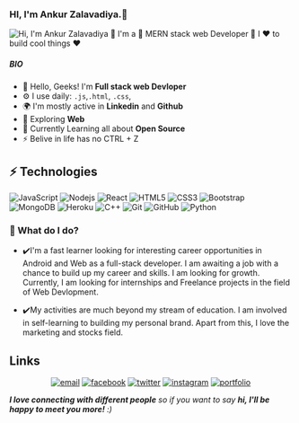 ### HI, I'm Ankur Zalavadiya.👋
![Hi, I'm Ankur Zalavadiya 👋 I'm a 🚀 MERN stack web Developer 🚀 I ❤️ to build cool things ❤️](https://github.com/matyo91/matyo91/raw/main/assets/github.gif)
<!--
**Anku1903/Anku1903** is a ✨ _special_ ✨ repository because its `README.md` (this file) appears on your GitHub profile.

Here are some ideas to get you started:

- 🔭 I’m currently working on ...
- 🌱 I’m currently learning ...
- 👯 I’m looking to collaborate on ...
- 🤔 I’m looking for help with ...
- 💬 Ask me about ...
- 📫 How to reach me: ...
- 😄 Pronouns: ...
- ⚡ Fun fact: ...
-->

##### BIO

- 🏢 Hello, Geeks! I'm **Full stack web Devloper**
- ⚙️ I use daily: `.js`,`.html`, `.css`, 
- 🌍 I'm mostly active in **Linkedin** and **Github**
- 🌱 Exploring **Web**
- 🌱 Currently Learning all about **Open Source**
- ⚡️ Belive in life has no CTRL + Z

## ⚡ Technologies

![JavaScript](https://img.shields.io/badge/-JavaScript-black?style=flat-square&logo=javascript)
![Nodejs](https://img.shields.io/badge/-Nodejs-black?style=flat-square&logo=Node.js)
![React](https://img.shields.io/badge/-React-black?style=flat-square&logo=react)
![HTML5](https://img.shields.io/badge/-HTML5-E34F26?style=flat-square&logo=html5&logoColor=white)
![CSS3](https://img.shields.io/badge/-CSS3-1572B6?style=flat-square&logo=css3)
![Bootstrap](https://img.shields.io/badge/-Bootstrap-563D7C?style=flat-square&logo=bootstrap)
![MongoDB](https://img.shields.io/badge/-MongoDB-black?style=flat-square&logo=mongodb)
![Heroku](https://img.shields.io/badge/-Heroku-430098?style=flat-square&logo=heroku)
![C++](https://img.shields.io/badge/-C++-00599C?style=flat-square&logo=c)
![Git](https://img.shields.io/badge/-Git-black?style=flat-square&logo=git)
![GitHub](https://img.shields.io/badge/-GitHub-181717?style=flat-square&logo=github)
![Python](https://img.shields.io/badge/-Python-black?style=flat-square&logo=Python)

### 🌱 What do I do?

- ✔️I'm a fast learner looking for interesting career opportunities in Android and Web as a full-stack developer. I am awaiting a job with a chance to build up my career and skills. I am looking for growth. Currently, I am looking for internships and Freelance projects in the field of Web Devlopment.

- ✔️My activities are much beyond my stream of education. I am involved in self-learning to building my personal brand. Apart from this, I love the marketing and stocks field. 


## Links

<p align="center">
  <a href="ankurzalavadiya11@gmail.com"><img src="https://img.icons8.com/color/96/000000/gmail.png" alt="email"/></a>
  <a href="https://facebook.com/ankur.zalavadiya.3"><img src="https://img.icons8.com/color/96/000000/facebook.png" alt="facebook"/></a>
  <a href="https://twitter.com/AnkurZalavadiy3"><img src="https://img.icons8.com/color/96/000000/twitter-squared.png" alt="twitter"/></a>
  <a href="https://instagram.com/mr__perfect__1903"><img src="https://img.icons8.com/color/96/000000/instagram-new.png" alt="instagram"/></a>
 <a href="https://ankur1903.herokuapp.com/"><img src="https://upload.wikimedia.org/wikipedia/commons/d/dc/Portfolio.hu_full_logo.png" alt="portfolio"> </a>
   
</p>


 <em><b>I love connecting with different people</b> so if you want to say <b>hi, I'll be happy to meet you more!</b> :)</em>
